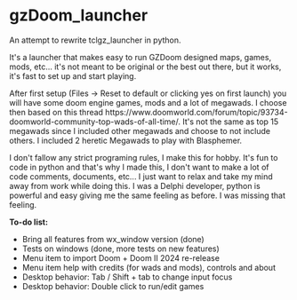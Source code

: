 # gzDoom_launcher
An attempt to rewrite tclgz_launcher in python. </br>
<p>
It's a launcher that makes easy to run GZDoom designed maps, games, mods, etc... it's not meant to be original or the best out there, but it works, it's fast to set up and start playing.
</p>
<p>
After first setup (Files -> Reset to default or clicking yes on first launch) you will have some doom engine games, mods and a lot of megawads. I choose then based on this thread https://www.doomworld.com/forum/topic/93734-doomworld-community-top-wads-of-all-time/. It's not the same as top 15 megawads since I included other megawads and choose to not include others. I included 2 heretic Megawads to play with Blasphemer.
</p>
<p>
I don't fallow any strict programing rules, I make this for hobby. It's fun to code in python and that's why I made this, I don't want to make a lot of code comments, documents, etc... I just want to relax and take my mind away from work while doing this. I was a Delphi developer, python is powerful and easy giving me the same feeling as before. I was missing that feeling.
</p>
<p>
<b>To-do list:</b>
<ul>
<li>Bring all features from wx_window version (done)</li>
<li>Tests on windows (done, more tests on new features)</li>
<li>Menu item to import Doom + Doom II 2024 re-release</li>
<li>Menu item help with credits (for wads and mods), controls and about</li>
<li>Desktop behavior: Tab / Shift + tab to change input focus</li>
<li>Desktop behavior: Double click to run/edit games</li>
</ul>

